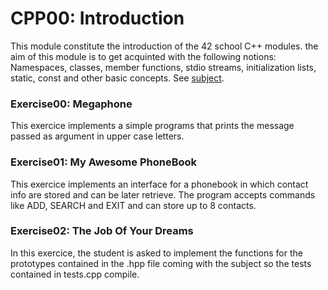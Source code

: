 # CPP00: Introduction
This module constitute the introduction of the 42 school C++ modules. the aim of this module is to get acquinted with the following notions: Namespaces, classes, member functions, stdio streams, initialization lists, static, const and other basic concepts. See [subject](en.subject.pdf).

### Exercise00: Megaphone
This exercice implements a simple programs that prints the message passed as argument in upper case letters.

### Exercise01: My Awesome PhoneBook
This exercice implements an interface for a phonebook in which contact info are stored and can be later retrieve. The program accepts commands like ADD, SEARCH and EXIT and can store up to 8 contacts.

### Exercise02: The Job Of Your Dreams
In this exercice, the student is asked to implement the functions for the prototypes contained in the .hpp file coming with the subject so the tests contained in tests.cpp compile.
